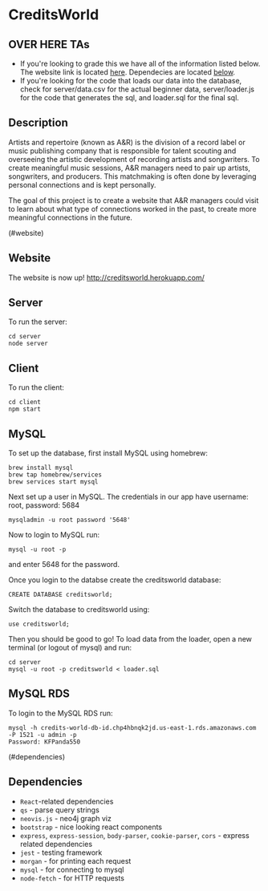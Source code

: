 # CreditsWorld

## OVER HERE TAs
- If you're looking to grade this we have all of the information listed below. The website link is located [here](#website). Dependecies are located [below](#dependencies).
- If you're looking for the code that loads our data into the database, check for server/data.csv for the actual beginner data, server/loader.js for the code that generates the sql, and loader.sql for the final sql. 

## Description

Artists and repertoire (known as A&R) is the division of a record label or music publishing company that is responsible for talent scouting and overseeing the artistic development of recording artists and songwriters. To create meaningful music sessions, A&R managers need to pair up artists, songwriters, and producers. This matchmaking is often done by leveraging personal connections and is kept personally. 

The goal of this project is to create a website that A&R managers could visit to learn about what type of connections worked in the past, to create more meaningful connections in the future.

(#website)
## Website
The website is now up! http://creditsworld.herokuapp.com/

## Server
To run the server:
```
cd server
node server
```

## Client
To run the client:
```
cd client
npm start 
```

## MySQL
To set up the database, first install MySQL using homebrew:
```
brew install mysql
brew tap homebrew/services
brew services start mysql
```
Next set up a user in MySQL. The credentials in our app have username: root, password: 5684
```
mysqladmin -u root password '5648'
```
Now to login to MySQL run:
```
mysql -u root -p 
```
and enter 5648 for the password.

Once you login to the databse create the creditsworld database:
```
CREATE DATABASE creditsworld;
```
Switch the database to creditsworld using:
```
use creditsworld;
```
Then you should be good to go!
To load data from the loader, open a new terminal (or logout of mysql) and run:
```
cd server
mysql -u root -p creditsworld < loader.sql
```
## MySQL RDS
To login to the MySQL RDS run:
```
mysql -h credits-world-db-id.chp4hbnqk2jd.us-east-1.rds.amazonaws.com -P 1521 -u admin -p
Password: KFPanda550
```

(#dependencies)
## Dependencies 
* `React`-related dependencies
* `qs` - parse query strings
* `neovis.js` - neo4j graph viz
* `bootstrap` - nice looking react components
* `express`, `express-session`, `body-parser`, `cookie-parser`, `cors` - express related dependencies
* `jest` - testing framework
* `morgan` - for printing each request
* `mysql` - for connecting to mysql
* `node-fetch` - for HTTP requests

